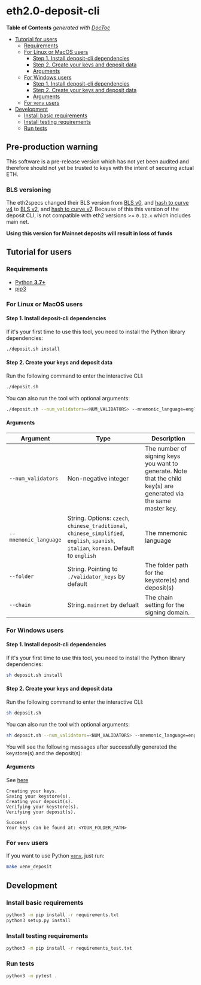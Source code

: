 # eth2.0-deposit-cli

<!-- START doctoc generated TOC please keep comment here to allow auto update -->
<!-- DON'T EDIT THIS SECTION, INSTEAD RE-RUN doctoc TO UPDATE -->
**Table of Contents**  *generated with [DocToc](https://github.com/thlorenz/doctoc)*

- [Tutorial for users](#tutorial-for-users)
  - [Requirements](#requirements)
  - [For Linux or MacOS users](#for-linux-or-macos-users)
    - [Step 1. Install deposit-cli dependencies](#step-1-install-deposit-cli-dependencies)
    - [Step 2. Create your keys and deposit data](#step-2-create-your-keys-and-deposit-data)
    - [Arguments](#arguments)
  - [For Windows users](#for-windows-users)
    - [Step 1. Install deposit-cli dependencies](#step-1-install-deposit-cli-dependencies-1)
    - [Step 2. Create your keys and deposit data](#step-2-create-your-keys-and-deposit-data-1)
    - [Arguments](#arguments-1)
  - [For `venv` users](#for-venv-users)
- [Development](#development)
  - [Install basic requirements](#install-basic-requirements)
  - [Install testing requirements](#install-testing-requirements)
  - [Run tests](#run-tests)

<!-- END doctoc generated TOC please keep comment here to allow auto update -->

## Pre-production warning

This software is a pre-release version which has not yet been audited and therefore should not yet be trusted to keys with the intent of securing actual ETH.

### BLS versioning

The eth2specs changed their BLS version from [BLS v0](https://tools.ietf.org/html/draft-irtf-cfrg-bls-signature-00), and [hash to curve v4](https://tools.ietf.org/html/draft-irtf-cfrg-hash-to-curve-04) to [BLS v2](https://tools.ietf.org/html/draft-irtf-cfrg-bls-signature-02), and [hash to curve v7](https://tools.ietf.org/html/draft-irtf-cfrg-hash-to-curve-07). Because of this this version of the deposit CLI, is not compatible with eth2 versions >= `0.12.x` which includes main net.

**Using this version for Mainnet deposits will result in loss of funds**

## Tutorial for users

### Requirements

- [Python **3.7+**](https://www.python.org/about/gettingstarted/)
- [pip3](https://pip.pypa.io/en/stable/installing/)

### For Linux or MacOS users

#### Step 1. Install deposit-cli dependencies

If it's your first time to use this tool, you need to install the Python library dependencies:

```sh
./deposit.sh install
```

#### Step 2. Create your keys and deposit data

Run the following command to enter the interactive CLI:

```sh
./deposit.sh
```

You can also run the tool with optional arguments:

```sh
./deposit.sh --num_validators=<NUM_VALIDATORS> --mnemonic_language=english --folder=<YOUR_FOLDER_PATH>
```

#### Arguments

| Argument | Type | Description |
| -------- | -------- | -------- |
| `--num_validators`  | Non-negative integer | The number of signing keys you want to generate. Note that the child key(s) are generated via the same master key. |
| `--mnemonic_language` | String. Options: `czech`, `chinese_traditional`, `chinese_simplified`, `english`, `spanish`, `italian`, `korean`. Default to `english` | The mnemonic language |
| `--folder` | String. Pointing to `./validator_keys` by default | The folder path for the keystore(s) and deposit(s) |
| `--chain` | String. `mainnet` by defualt | The chain setting for the signing domain. |

### For Windows users

#### Step 1. Install deposit-cli dependencies

If it's your first time to use this tool, you need to install the Python library dependencies:

```sh
sh deposit.sh install
```

#### Step 2. Create your keys and deposit data

Run the following command to enter the interactive CLI:

```sh
sh deposit.sh
```

You can also run the tool with optional arguments:

```sh
sh deposit.sh --num_validators=<NUM_VALIDATORS> --mnemonic_language=english --folder=<YOUR_FOLDER_PATH>
```

You will see the following messages after successfully generated the keystore(s) and the deposit(s):

#### Arguments

See [here](#arguments)

```
Creating your keys.
Saving your keystore(s).
Creating your deposit(s).
Verifying your keystore(s).
Verifying your deposit(s).

Success!
Your keys can be found at: <YOUR_FOLDER_PATH>
```

### For `venv` users

If you want to use Python [`venv`](https://docs.python.org/3.7/library/venv.html), just run:

```sh
make venv_deposit
```

## Development

### Install basic requirements

```sh
python3 -m pip install -r requirements.txt
python3 setup.py install
```

### Install testing requirements

```sh
python3 -m pip install -r requirements_test.txt
```

### Run tests

```sh
python3 -m pytest .
```
